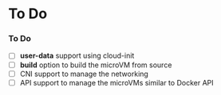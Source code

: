 # To Do

### To Do
- [ ] **user-data** support using cloud-init
- [ ] **build** option to build the microVM from source
- [ ] CNI support to manage the networking
- [ ] API support to manage the microVMs similar to Docker API